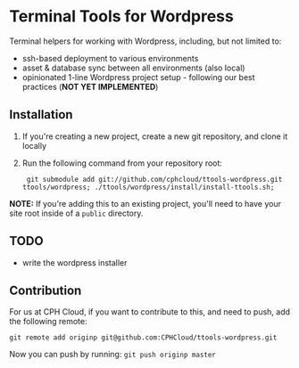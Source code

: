 # Terminal Tools for Wordpress

Terminal helpers for working with Wordpress, including, but not limited to:

* ssh-based deployment to various environments
* asset & database sync between all environments (also local)
* opinionated 1-line Wordpress project setup - following our best practices (**NOT YET IMPLEMENTED**)


## Installation

1. If you're creating a new project, create a new git repository, and clone it locally
2. Run the following command from your repository root:


		git submodule add git://github.com/cphcloud/ttools-wordpress.git ttools/wordpress; ./ttools/wordpress/install/install-ttools.sh;


**NOTE:** If you're adding this to an existing project, you'll need to have your site root inside of a `public` directory.



## TODO

* write the wordpress installer


## Contribution

For us at CPH Cloud, if you want to contribute to this, and need to push, add the following remote:

	git remote add originp git@github.com:CPHCloud/ttools-wordpress.git

Now you can push by running: `git push originp master`

